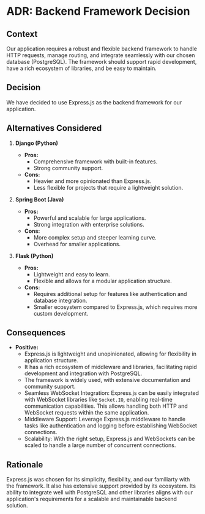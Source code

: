 # ADR: Backend Framework Decision

## Context
Our application requires a robust and flexible backend framework to handle HTTP requests, manage routing, and integrate seamlessly with our chosen database (PostgreSQL). The framework should support rapid development, have a rich ecosystem of libraries, and be easy to maintain.

## Decision
We have decided to use Express.js as the backend framework for our application.

## Alternatives Considered
1. **Django (Python)**
   - **Pros:**
     - Comprehensive framework with built-in features.
     - Strong community support.
   - **Cons:**
     - Heavier and more opinionated than Express.js.
     - Less flexible for projects that require a lightweight solution.

2. **Spring Boot (Java)**
   - **Pros:**
     - Powerful and scalable for large applications.
     - Strong integration with enterprise solutions.
   - **Cons:**
     - More complex setup and steeper learning curve.
     - Overhead for smaller applications.
3. **Flask (Python)**
   - **Pros:**
     - Lightweight and easy to learn.
     - Flexible and allows for a modular application structure.
   - **Cons:**
     - Requires additional setup for features like authentication and database integration.
     - Smaller ecosystem compared to Express.js, which requires more custom development.
## Consequences
- **Positive:**
  - Express.js is lightweight and unopinionated, allowing for flexibility in application structure.
  - It has a rich ecosystem of middleware and libraries, facilitating rapid development and integration with PostgreSQL.
  - The framework is widely used, with extensive documentation and community support.
  - Seamless WebSocket Integration: Express.js can be easily integrated with WebSocket libraries like `Socket.IO`, enabling real-time communication capabilities. This allows handling both HTTP and WebSocket requests within the same application.
  - Middleware Support: Leverage Express.js middleware to handle tasks like authentication and logging before establishing WebSocket connections.
  - Scalability: With the right setup, Express.js and WebSockets can be scaled to handle a large number of concurrent connections.

## Rationale
Express.js was chosen for its simplicity, flexibility, and our familiarty with the framework. It also has extensive support provided by its ecosystem. Its ability to integrate well with PostgreSQL and other libraries aligns with our application's requirements for a scalable and maintainable backend solution.
